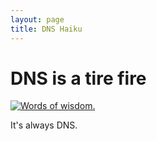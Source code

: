 ```yaml
---
layout: page
title: DNS Haiku
---
```


# DNS is a tire fire

<a href="http://hipku.gabrielmartin.net/"><img src="http://tirefi.re/dns/dns_haiku.png" alt="Words of wisdom." /></a>

It's always DNS.
